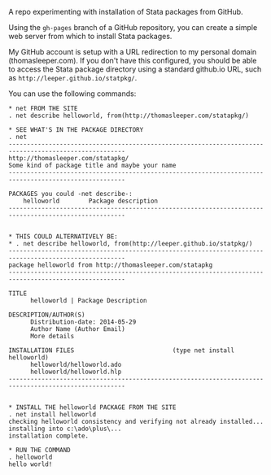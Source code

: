 A repo experimenting with installation of Stata packages from GitHub.

Using the `gh-pages` branch of a GitHub repository, you can create a simple web server from which to install Stata packages.

My GitHub account is setup with a URL redirection to my personal domain (thomasleeper.com). If you don't have this configured, you should be able to access the Stata package directory using a standard github.io URL, such as `http://leeper.github.io/statpkg/`.

You can use the following commands:

```
* net FROM THE SITE
. net describe helloworld, from(http://thomasleeper.com/statapkg/)

* SEE WHAT'S IN THE PACKAGE DIRECTORY
. net
------------------------------------------------------------------------------------------------------
http://thomasleeper.com/statapkg/
Some kind of package title and maybe your name
------------------------------------------------------------------------------------------------------

PACKAGES you could -net describe-:
    helloworld        Package description
------------------------------------------------------------------------------------------------------


* THIS COULD ALTERNATIVELY BE:
* . net describe helloworld, from(http://leeper.github.io/statpkg/)
------------------------------------------------------------------------------------------------------
package helloworld from http://thomasleeper.com/statapkg
------------------------------------------------------------------------------------------------------

TITLE
      helloworld | Package Description

DESCRIPTION/AUTHOR(S)
      Distribution-date: 2014-05-29
      Author Name (Author Email)
      More details

INSTALLATION FILES                           (type net install helloworld)
      helloworld/helloworld.ado
      helloworld/helloworld.hlp
------------------------------------------------------------------------------------------------------


* INSTALL THE helloworld PACKAGE FROM THE SITE
. net install helloworld
checking helloworld consistency and verifying not already installed...
installing into c:\ado\plus\...
installation complete.

* RUN THE COMMAND
. helloworld
hello world!
```
